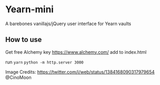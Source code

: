 # Yearn-mini

A barebones vanillajs/jQuery user interface for Yearn vaults

## How to use
Get free Alchemy key https://www.alchemy.com/ add to index.html

run 
`yarn`
`python -m http.server 3000`

Image Credits: https://twitter.com/i/web/status/1384168090317979654
@CinoMoon

